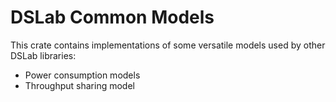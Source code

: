 # DSLab Common Models

This crate contains implementations of some versatile models used by other DSLab libraries:

* Power consumption models
* Throughput sharing model
